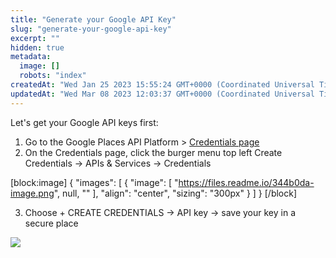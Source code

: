 ```yaml
---
title: "Generate your Google API Key"
slug: "generate-your-google-api-key"
excerpt: ""
hidden: true
metadata: 
  image: []
  robots: "index"
createdAt: "Wed Jan 25 2023 15:55:24 GMT+0000 (Coordinated Universal Time)"
updatedAt: "Wed Mar 08 2023 12:03:37 GMT+0000 (Coordinated Universal Time)"
---
```

Let's get your Google API keys first:

1. Go to the Google Places API Platform > [Credentials page](https://console.cloud.google.com/project/_/google/maps-apis/credentials?utm_source=Docs_Credentials&_gl=1*1v16cg8*_ga*MTE5NjA2MTk0Mi4xNjc0NTcwNDIw*_ga_NRWSTWS78N*MTY3NDU3MDQyMC4xLjAuMTY3NDU3MDQ0MC4wLjAuMA..) 
2. On the Credentials page, click the burger menu top left Create Credentials -> APIs & Services -> Credentials

[block:image]
{
  "images": [
    {
      "image": [
        "https://files.readme.io/344b0da-image.png",
        null,
        ""
      ],
      "align": "center",
      "sizing": "300px"
    }
  ]
}
[/block]


3. Choose + CREATE CREDENTIALS -> API key -> save your key in a secure place

![](https://files.readme.io/ad16616-image.png)
